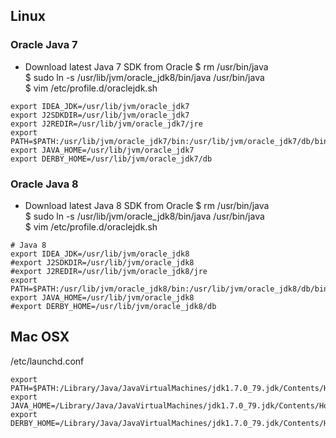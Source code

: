 ## Linux
### Oracle Java 7
* Download latest Java 7 SDK from Oracle
$ rm /usr/bin/java  
$ sudo ln -s /usr/lib/jvm/oracle_jdk8/bin/java /usr/bin/java  
$ vim /etc/profile.d/oraclejdk.sh  
```
export IDEA_JDK=/usr/lib/jvm/oracle_jdk7
export J2SDKDIR=/usr/lib/jvm/oracle_jdk7
export J2REDIR=/usr/lib/jvm/oracle_jdk7/jre
export PATH=$PATH:/usr/lib/jvm/oracle_jdk7/bin:/usr/lib/jvm/oracle_jdk7/db/bin:/usr/lib/jvm/oracle_jdk7/jre/bin
export JAVA_HOME=/usr/lib/jvm/oracle_jdk7
export DERBY_HOME=/usr/lib/jvm/oracle_jdk7/db
```
### Oracle Java 8
* Download latest Java 8 SDK from Oracle
$ rm /usr/bin/java  
$ sudo ln -s /usr/lib/jvm/oracle_jdk8/bin/java /usr/bin/java  
$ vim /etc/profile.d/oraclejdk.sh  
```
# Java 8
export IDEA_JDK=/usr/lib/jvm/oracle_jdk8
#export J2SDKDIR=/usr/lib/jvm/oracle_jdk8
#export J2REDIR=/usr/lib/jvm/oracle_jdk8/jre
export PATH=$PATH:/usr/lib/jvm/oracle_jdk8/bin:/usr/lib/jvm/oracle_jdk8/db/bin:/usr/lib/jvm/oracle_jdk8/jre/bin
export JAVA_HOME=/usr/lib/jvm/oracle_jdk8
#export DERBY_HOME=/usr/lib/jvm/oracle_jdk8/db
```


## Mac OSX
/etc/launchd.conf
```
export PATH=$PATH:/Library/Java/JavaVirtualMachines/jdk1.7.0_79.jdk/Contents/Home/bin:/Library/Java/JavaVirtualMachines/jdk1.7.0_79.jdk/Contents/Home/db/bin:/Library/Java/JavaVirtualMachines/jdk1.7.0_79.jdk/Contents/Home/jre/bin
export JAVA_HOME=/Library/Java/JavaVirtualMachines/jdk1.7.0_79.jdk/Contents/Home
export DERBY_HOME=/Library/Java/JavaVirtualMachines/jdk1.7.0_79.jdk/Contents/Home/db
```
